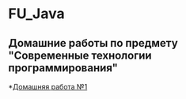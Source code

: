 # FU_Java
## Домашние работы по предмету  "Современные технологии программирования"

*[Домашняя работа №1](https://github.com/TatianaVolkovaa/FU_Java/tree/master/дз%2018.02.21/task2)
